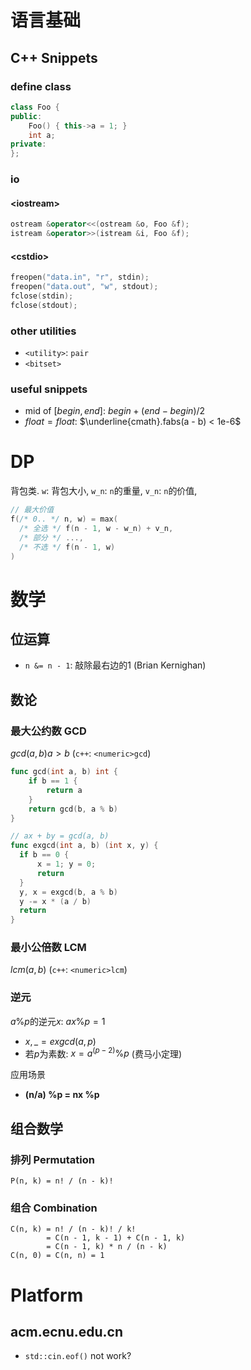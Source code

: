 # 语言基础

## C++ Snippets

### define class

``` c++
class Foo {
public:
    Foo() { this->a = 1; }
    int a;
private:
};
```

### io

#### \<iostream\>

``` c++
ostream &operator<<(ostream &o, Foo &f);
istream &operator>>(istream &i, Foo &f);
```

#### \<cstdio\>

``` c++
freopen("data.in", "r", stdin);
freopen("data.out", "w", stdout);
fclose(stdin);
fclose(stdout);
```

### other utilities
  
* `<utility>`: `pair`
* `<bitset>`

### useful snippets

* mid of $[begin, end]$: $begin + (end - begin) / 2$
* $float = float$: $\underline{cmath}.fabs(a - b) < 1e-6$

# DP

背包类.
`w`: 背包大小, `w_n`: `n`的重量, `v_n`: `n`的价值,
  
``` c++
// 最大价值
f(/* 0.. */ n, w) = max(
  /* 全选 */ f(n - 1, w - w_n) + v_n,
  /* 部分 */ ...,
  /* 不选 */ f(n - 1, w)
)
```

# 数学

## 位运算

* `n &= n - 1`: 敲除最右边的1 (Brian Kernighan)

## 数论

### 最大公约数 GCD

  $gcd(a, b) a > b$
  (`c++`: `<numeric>gcd`)

  ``` go
  func gcd(int a, b) int {
      if b == 1 {
          return a
      }
      return gcd(b, a % b)
  }

  // ax + by = gcd(a, b)
  func exgcd(int a, b) (int x, y) {
    if b == 0 {
        x = 1; y = 0;
        return
    }
    y, x = exgcd(b, a % b)
    y -= x * (a / b)
    return
  }
  ```

### 最小公倍数 LCM

$lcm(a, b)$
(`c++`: `<numeric>lcm`)

### 逆元

$a \% p$的逆元$x$: $a x \% p = 1$

* $x, \_ = exgcd(a, p)$
* 若$p$为素数: $x = a^{(p - 2)} \% p$ (费马小定理)

应用场景

* $\textbf{(n/a) \% p = nx \% p}$

## 组合数学

### 排列 Permutation

```
P(n, k) = n! / (n - k)!
```

### 组合 Combination
  
```
C(n, k) = n! / (n - k)! / k!
        = C(n - 1, k - 1) + C(n - 1, k)
        = C(n - 1, k) * n / (n - k)
C(n, 0) = C(n, n) = 1
```

# Platform

## acm.ecnu.edu.cn

* `std::cin.eof()` not work?